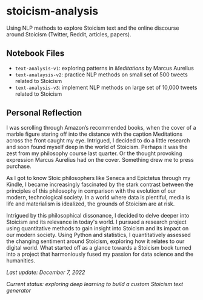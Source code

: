 # stoicism-analysis

Using NLP methods to explore Stoicism text and the online discourse around Stoicism (Twitter, Reddit, articles, papers). 

## Notebook Files
- `text-analysis-v1`: exploring patterns in *Meditations* by Marcus Aurelius 
- `text-analaysis-v2`: practice NLP methods on small set of 500 tweets related to Stoicism
- `text-analysis-v3`: implement NLP methods on large set of 10,000 tweets related to Stoicism

## Personal Reflection

I was scrolling through Amazon’s recommended books, when the cover of a marble figure staring off into the distance with the caption Meditations across the front caught my eye. Intrigued, I decided to do a little research and soon found myself deep in the world of Stoicism. Perhaps it was the zest from my philosophy course last quarter. Or the thought provoking expression Marcus Aurelius had on the cover. Something drew me to press purchase.

As I got to know Stoic philosophers like Seneca and Epictetus through my Kindle, I became increasingly fascinated by the stark contrast between the principles of this philosophy in comparison with the evolution of our modern, technological society. In a world where data is plentiful, media is life and materialism is idealized, the grounds of Stoicism are at risk. 

Intrigued by this philosophical dissonance, I decided to delve deeper into Stoicism and its relevance in today's world. I pursued a research project using quantitative methods to gain insight into Stoicism and its impact on our modern society. Using Python and statistics, I quantitatively assessed the changing sentiment around Stoicism, exploring how it relates to our digital world. What started off as a glance towards a Stoicism book turned into a project that harmoniously fused my passion for data science and the humanities.


*Last update: December 7, 2022*

*Current status: exploring deep learning to build a custom Stoicism text generator*
